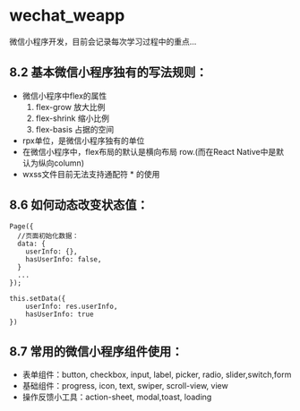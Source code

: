 # wechat_weapp
微信小程序开发，目前会记录每次学习过程中的重点...

## 8.2 基本微信小程序独有的写法规则：
* 微信小程序中flex的属性
    1. flex-grow 放大比例
    2. flex-shrink 缩小比例
    3. flex-basis  占据的空间
* rpx单位，是微信小程序独有的单位
* 在微信小程序中，flex布局的默认是横向布局 row.(而在React Native中是默认为纵向column)
* wxss文件目前无法支持通配符 * 的使用

## 8.6 如何动态改变状态值：
```
Page({
  //页面初始化数据：  
  data: {
    userInfo: {},
    hasUserInfo: false,
  }
  ...
});
```
```
this.setData({
    userInfo: res.userInfo,
    hasUserInfo: true
})
```
## 8.7 常用的微信小程序组件使用：
* 表单组件：button, checkbox, input, label, picker, radio, slider,switch,form
* 基础组件：progress, icon, text, swiper, scroll-view, view
* 操作反馈小工具：action-sheet, modal,toast, loading
